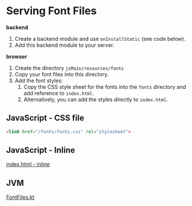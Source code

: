 # Serving Font Files

**backend**

1. Create a backend module and use `onInstallStatic` (see code below).
1. Add this backend module to your server.

**browser**

1. Create the directory `jsMain/resources/fonts`
1. Copy your font files into this directory.
1. Add the font styles:
   1. Copy the CSS style sheet for the fonts into the `fonts` directory and add reference to `index.html`.
   1. Alternatively, you can add the styles directly to `index.html`.

## JavaScript - CSS file

```html
<link href="/fonts/fonts.css" rel="stylesheet">
```

## JavaScript - Inline

[index.html - inline](/cookbook/src/jsMain/kotlin/zakadabar/cookbook/browser/css/fontfiles/index.html)

## JVM

[FontFiles.kt](/cookbook/src/jvmMain/kotlin/zakadabar/cookbook/browser/css/fontfiles/FontFiles.kt)
